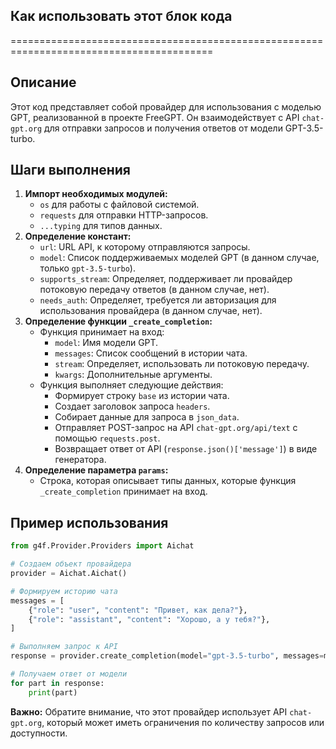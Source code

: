 ## Как использовать этот блок кода
=========================================================================================

Описание
-------------------------
Этот код представляет собой провайдер для использования с моделью GPT, реализованной в проекте FreeGPT.  Он взаимодействует с API  `chat-gpt.org` для отправки запросов и получения ответов от модели GPT-3.5-turbo. 

Шаги выполнения
-------------------------
1. **Импорт необходимых модулей:** 
    - `os` для работы с файловой системой.
    - `requests` для отправки HTTP-запросов.
    - `...typing` для типов данных.
2. **Определение констант:** 
    - `url`: URL API, к которому отправляются запросы.
    - `model`: Список поддерживаемых моделей GPT (в данном случае, только `gpt-3.5-turbo`).
    - `supports_stream`: Определяет, поддерживает ли провайдер потоковую передачу ответов (в данном случае, нет).
    - `needs_auth`: Определяет, требуется ли авторизация для использования провайдера (в данном случае, нет).
3. **Определение функции `_create_completion`:**
    - Функция принимает на вход:
        - `model`: Имя модели GPT.
        - `messages`: Список сообщений в истории чата.
        - `stream`: Определяет, использовать ли потоковую передачу.
        - `kwargs`: Дополнительные аргументы.
    - Функция выполняет следующие действия:
        - Формирует строку `base` из истории чата.
        - Создает заголовок запроса `headers`.
        - Собирает данные для запроса в `json_data`.
        - Отправляет POST-запрос на API `chat-gpt.org/api/text` с помощью `requests.post`.
        - Возвращает ответ от API (`response.json()['message']`) в виде генератора.
4. **Определение параметра `params`:**
    - Строка, которая описывает типы данных, которые функция `_create_completion` принимает на вход.

Пример использования
-------------------------

```python
from g4f.Provider.Providers import Aichat

# Создаем объект провайдера
provider = Aichat.Aichat()

# Формируем историю чата
messages = [
    {"role": "user", "content": "Привет, как дела?"},
    {"role": "assistant", "content": "Хорошо, а у тебя?"},
]

# Выполняем запрос к API
response = provider.create_completion(model="gpt-3.5-turbo", messages=messages, stream=False)

# Получаем ответ от модели
for part in response:
    print(part)
```

**Важно:** Обратите внимание, что этот провайдер использует API `chat-gpt.org`, который может иметь ограничения по количеству запросов или доступности.